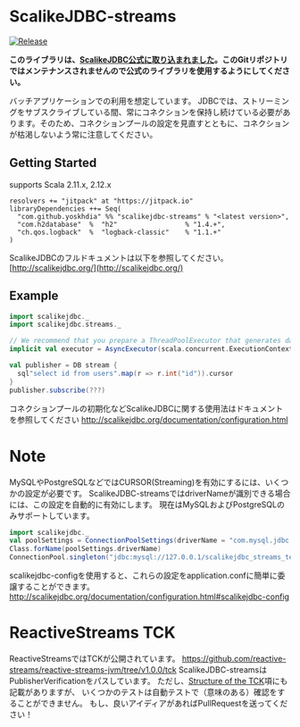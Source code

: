 # ScalikeJDBC-streams

[![Release](https://jitpack.io/v/yoskhdia/scalikejdbc-streams.svg)](https://jitpack.io/#yoskhdia/scalikejdbc-streams)

**このライブラリは、[ScalikeJDBC公式に取り込まれました](https://github.com/scalikejdbc/scalikejdbc/tree/master/scalikejdbc-streams)。このGitリポジトリではメンテナンスされませんので公式のライブラリを使用するようにしてください。**

バッチアプリケーションでの利用を想定しています。
JDBCでは、ストリーミングをサブスクライブしている間、常にコネクションを保持し続けている必要があります。そのため、コネクションプールの設定を見直すとともに、コネクションが枯渇しないよう常に注意してください。


## Getting Started

supports Scala 2.11.x, 2.12.x

```
resolvers += "jitpack" at "https://jitpack.io"
libraryDependencies ++= Seq(
  "com.github.yoskhdia" %% "scalikejdbc-streams" % "<latest version>",
  "com.h2database"  %  "h2"                 % "1.4.+",
  "ch.qos.logback"  %  "logback-classic"    % "1.1.+"
)
```

ScalikeJDBCのフルドキュメントは以下を参照してください。
[http://scalikejdbc.org/](http://scalikejdbc.org/)


## Example

```scala
import scalikejdbc._
import scalikejdbc.streams._

// We recommend that you prepare a ThreadPoolExecutor that generates daemon threads
implicit val executor = AsyncExecutor(scala.concurrent.ExecutionContext.global)

val publisher = DB stream {
  sql"select id from users".map(r => r.int("id")).cursor
}
publisher.subscribe(???)
```

コネクションプールの初期化などScalikeJDBCに関する使用法はドキュメントを参照してください
http://scalikejdbc.org/documentation/configuration.html


# Note

MySQLやPostgreSQLなどではCURSOR(Streaming)を有効にするには、いくつかの設定が必要です。
ScalikeJDBC-streamsではdriverNameが識別できる場合には、この設定を自動的に有効にします。
現在はMySQLおよびPostgreSQLのみサポートしています。

```scala
import scalikejdbc._
val poolSettings = ConnectionPoolSettings(driverName = "com.mysql.jdbc.Driver")
Class.forName(poolSettings.driverName)
ConnectionPool.singleton("jdbc:mysql://127.0.0.1/scalikejdbc_streams_test", "user", "pass", poolSettings)
```

scalikejdbc-configを使用すると、これらの設定をapplication.confに簡単に委譲することができます。
http://scalikejdbc.org/documentation/configuration.html#scalikejdbc-config


# ReactiveStreams TCK

ReactiveStreamsではTCKが公開されています。
https://github.com/reactive-streams/reactive-streams-jvm/tree/v1.0.0/tck
ScalikeJDBC-streamsはPublisherVerificationをパスしています。
ただし、[Structure of the TCK](https://github.com/reactive-streams/reactive-streams-jvm/tree/v1.0.0/tck#structure-of-the-tck)項にも記載がありますが、
いくつかのテストは自動テストで（意味のある）確認をすることができません。
もし、良いアイディアがあればPullRequestを送ってください！

